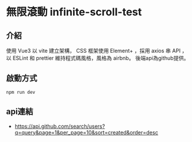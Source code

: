 # 無限滾動 infinite-scroll-test

## 介紹
使用 Vue3 以 vite 建立架構， CSS 框架使用 Element+ ，採用 axios 串 API ，以 ESLint 和 prettier 維持程式碼風格，風格為 airbnb。
後端api為github提供。

## 啟動方式
```bash=
npm run dev
```

## api連結
- https://api.github.com/search/users?q=query&page=1&per_page=10&sort=created&order=desc